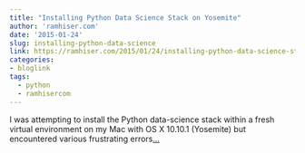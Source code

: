 ```yaml
---
title: "Installing Python Data Science Stack on Yosemite"
author: 'ramhiser.com'
date: '2015-01-24'
slug: installing-python-data-science
link: https://ramhiser.com/2015/01/24/installing-python-data-science-stack-on-yosemite/
categories:
- bloglink
tags:
  - python
  - ramhisercom
---
```


I was attempting to install the Python data-science stack within a fresh virtual environment on my Mac with OS X 10.10.1 (Yosemite) but encountered various frustrating errors[... <i class="fas fa-external-link-alt"></i>](https://ramhiser.com/2015/01/24/installing-python-data-science-stack-on-yosemite/)

